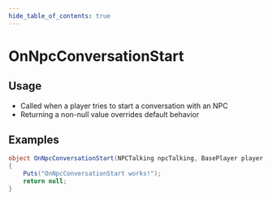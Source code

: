 ```yaml
---
hide_table_of_contents: true
---
```


# OnNpcConversationStart

## Usage

* Called when a player tries to start a conversation with an NPC
* Returning a non-null value overrides default behavior

## Examples

```csharp title=""
object OnNpcConversationStart(NPCTalking npcTalking, BasePlayer player, ConversationData conversationData)
{
    Puts("OnNpcConversationStart works!");
    return null;
}
```
